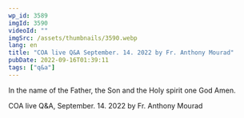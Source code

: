 ```yaml
---
wp_id: 3589
imgId: 3590
videoId: ""
imgSrc: /assets/thumbnails/3590.webp
lang: en
title: "COA live Q&A September. 14. 2022 by Fr. Anthony Mourad"
pubDate: 2022-09-16T01:39:11
tags: ["q&a"]
---
```


<!-- page: 6 -->

<p>In the name of the Father, the Son and the Holy spirit one God Amen.</p>
<p>COA live Q&amp;A, September. 14. 2022 by Fr. Anthony Mourad</p>
